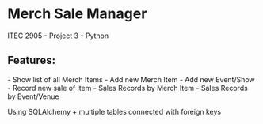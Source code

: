# Merch Sale Manager
ITEC 2905 - Project 3 - Python

<h2>Features:</h2>
- Show list of all Merch Items
- Add new Merch Item
- Add new Event/Show
- Record new sale of item
- Sales Records by Merch Item
- Sales Records by Event/Venue

Using SQLAlchemy + multiple tables connected with foreign keys

